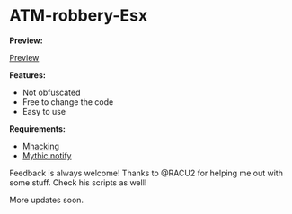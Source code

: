 # ATM-robbery-Esx

**Preview:**

[Preview](https://streamable.com/wn66ns)

**Features:**

* Not obfuscated
* Free to change the code
* Easy to use

 **Requirements:**

* [Mhacking](https://github.com/GHMatti/FiveM-Scripts/tree/master/mhacking)
* [Mythic notify](https://github.com/JayMontana36/mythic_notify)

Feedback is always welcome!
Thanks to @RACU2 for helping me out with some stuff. Check his scripts as well!

More updates soon.
